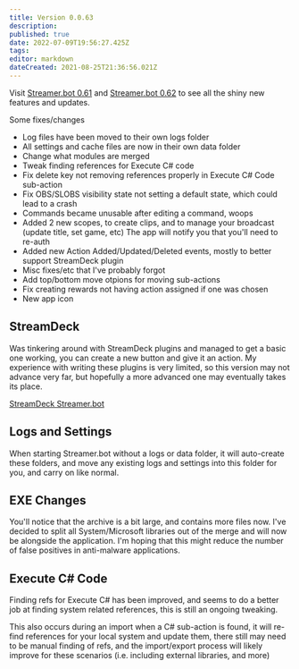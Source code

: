 ```yaml
---
title: Version 0.0.63
description:
published: true
date: 2022-07-09T19:56:27.425Z
tags:
editor: markdown
dateCreated: 2021-08-25T21:36:56.021Z
---
```


Visit [Streamer.bot 0.61](Version-0.61) and [Streamer.bot 0.62](Version-0.62) to see all the shiny new features and updates.

Some fixes/changes

* Log files have been moved to their own logs folder
* All settings and cache files are now in their own data folder
* Change what modules are merged
* Tweak finding references for Execute C# code
* Fix delete key not removing references properly in Execute C# Code sub-action
* Fix OBS/SLOBS visibility state not setting a default state, which could lead to a crash
* Commands became unusable after editing a command, woops
* Added 2 new scopes, to create clips, and to manage your broadcast (update title, set game, etc)  The app will notify you that you'll need to re-auth
* Added new Action Added/Updated/Deleted events, mostly to better support StreamDeck plugin
* Misc fixes/etc that I've probably forgot
* Add top/bottom move otpions for moving sub-actions
* Fix creating rewards not having action assigned if one was chosen
* New app icon

## StreamDeck
Was tinkering around with StreamDeck plugins and managed to get a basic one working, you can create a new button and give it an action.  My experience with writing these plugins is very limited, so this version may not advance very far, but hopefully a more advanced one may eventually takes its place.

[StreamDeck Streamer.bot](https://github.com/nate1280/streamdeck-Streamer.bot)

## Logs and Settings
When starting Streamer.bot without a logs or data folder, it will auto-create these folders, and move any existing logs and settings into this folder for you, and carry on like normal.

## EXE Changes
You'll notice that the archive is a bit large, and contains more files now.  I've decided to split all System/Microsoft libraries out of the merge and will now be alongside the application.  I'm hoping that this might reduce the number of false positives in anti-malware applications.

## Execute C# Code
Finding refs for Execute C# has been improved, and seems to do a better job at finding system related references, this is still an ongoing tweaking.

This also occurs during an import when a C# sub-action is found, it will re-find references for your local system and update them, there still may need to be manual finding of refs, and the import/export process will likely improve for these scenarios (i.e. including external libraries, and more)